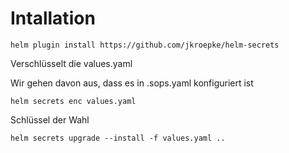 #  Intallation

~~~
helm plugin install https://github.com/jkroepke/helm-secrets
~~~

Verschlüsselt die values.yaml

Wir gehen davon aus, dass es in .sops.yaml konfiguriert ist

~~~
helm secrets enc values.yaml
~~~

Schlüssel der Wahl

~~~
helm secrets upgrade --install -f values.yaml ..
~~~

